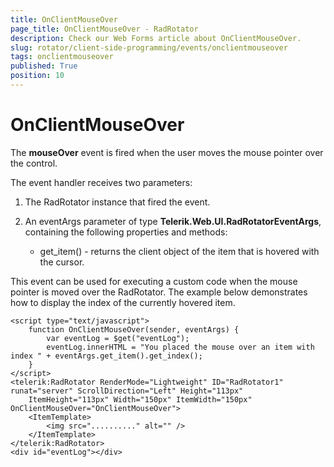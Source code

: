 ```yaml
---
title: OnClientMouseOver
page_title: OnClientMouseOver - RadRotator
description: Check our Web Forms article about OnClientMouseOver.
slug: rotator/client-side-programming/events/onclientmouseover
tags: onclientmouseover
published: True
position: 10
---
```


# OnClientMouseOver

The **mouseOver** event is fired when the user moves the mouse pointer over the control.

The event handler receives two parameters:

1. The RadRotator instance that fired the event.

1. An eventArgs parameter of type **Telerik.Web.UI.RadRotatorEventArgs**, containing the following properties and methods:

	* get_item() - returns the client object of the item that is hovered with the cursor.

This event can be used for executing a custom code when the mouse pointer is moved over the RadRotator. The example below demonstrates how to display the index of the currently hovered item.

````ASP.NET
<script type="text/javascript">
	function OnClientMouseOver(sender, eventArgs) {
		var eventLog = $get("eventLog");
		eventLog.innerHTML = "You placed the mouse over an item with index " + eventArgs.get_item().get_index();
	}
</script>
<telerik:RadRotator RenderMode="Lightweight" ID="RadRotator1" runat="server" ScrollDirection="Left" Height="113px"
	ItemHeight="113px" Width="150px" ItemWidth="150px" OnClientMouseOver="OnClientMouseOver">
	<ItemTemplate>
		<img src=".........." alt="" />
	</ItemTemplate>
</telerik:RadRotator>
<div id="eventLog"></div>
````


